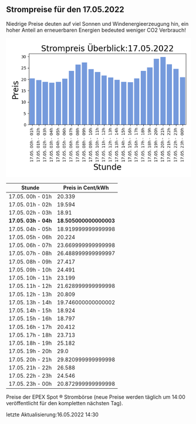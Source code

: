 
## Strompreise für den 17.05.2022

Niedrige Preise deuten auf viel Sonnen und Windenergieerzeugung hin, ein hoher Anteil an erneuerbaren Energien bedeuted weniger CO2 Verbrauch!

![Strompreis übersicht](imgs/strompreis_uebersicht.png)

| Stunde | Preis in Cent/kWh |
|---|---|
| 17.05. 00h -  01h | 20.339 | 
| 17.05. 01h -  02h | 19.594 | 
| 17.05. 02h -  03h | 18.91 | 
| **17.05. 03h -  04h** | **18.505000000000003** | 
| 17.05. 04h -  05h | 18.919999999999998 | 
| 17.05. 05h -  06h | 20.224 | 
| 17.05. 06h -  07h | 23.669999999999998 | 
| 17.05. 07h -  08h | 26.488999999999997 | 
| 17.05. 08h -  09h | 27.417 | 
| 17.05. 09h -  10h | 24.491 | 
| 17.05. 10h -  11h | 23.199 | 
| 17.05. 11h -  12h | 21.628999999999998 | 
| 17.05. 12h -  13h | 20.809 | 
| 17.05. 13h -  14h | 19.746000000000002 | 
| 17.05. 14h -  15h | 18.924 | 
| 17.05. 15h -  16h | 18.797 | 
| 17.05. 16h -  17h | 20.412 | 
| 17.05. 17h -  18h | 23.713 | 
| 17.05. 18h -  19h | 25.182 | 
| 17.05. 19h -  20h | 29.0 | 
| 17.05. 20h -  21h | 29.820999999999998 | 
| 17.05. 21h -  22h | 26.588 | 
| 17.05. 22h -  23h | 24.546 | 
| 17.05. 23h -  00h | 20.872999999999998 | 

Preise der EPEX Spot ® Strombörse (neue Preise werden täglich um 14:00 veröffentlicht für den kompletten nächsten Tag).

letzte Aktualisierung:16.05.2022 14:30
